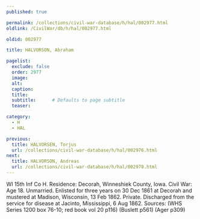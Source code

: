```yaml
---
published: true

permalink: /collections/civil-war-database/h/hal/002977.html
oldlink: /CivilWar/db/h/hal/002977.html

oldid: 002977

title: HALVORSON, Abraham

pagelist:
  exclude: false
  order: 2977
  image: 
  alt:
  caption:
  title:
  subtitle:      # Defaults to page subtitle
  teaser:

category: 
  - H 
  - HAL

previous:
  title: HALVORSEN, Torjus
  url: /collections/civil-war-database/h/hal/002976.html  
next:
  title: HALVORSON, Andreas
  url: /collections/civil-war-database/h/hal/002978.html   
---
```

WI 15th Inf Co H. Residence: Decorah, Winneshiek County, Iowa. Civil War: Age 18. Unmarried. Enlisted for three years on 30 Dec 1861 at Decorah and mustered at Madison, Wisconsin, 13 Feb 1862. Private. Discharged from the service for disease at Jacinto, Mississippi, 6 Aug 1862. Sources: (WHS Series 1200 box 76-10; red book vol 20 p116) (Buslett p561) (Ager p309)